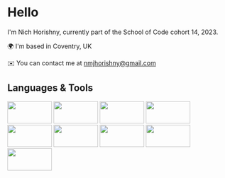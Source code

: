 

<h1>Hello</h1>

<p>I'm Nich Horishny, currently part of the School of Code cohort 14, 2023. 

🌍 I'm based in Coventry, UK <br>

✉️ You can contact me at nmjhorishny@gmail.com</p>

<h2> Languages & Tools </h2>

<p align="left"> 
<img src="https://cdn.jsdelivr.net/gh/devicons/devicon/icons/figma/figma-original.svg" width="100" height="50">
<img src="https://cdn.jsdelivr.net/gh/devicons/devicon/icons/git/git-original.svg" width="100" height="50">
<img src="https://cdn.jsdelivr.net/gh/devicons/devicon/icons/html5/html5-original-wordmark.svg" width="100" height="50">
<img src="https://cdn.jsdelivr.net/gh/devicons/devicon/icons/css3/css3-original-wordmark.svg" width="100" height="50">
<img src="https://cdn.jsdelivr.net/gh/devicons/devicon/icons/javascript/javascript-original.svg" width="100" height="50">
<img src="https://cdn.jsdelivr.net/gh/devicons/devicon/icons/nodejs/nodejs-original.svg" width="100" height="50">
<img src="https://cdn.jsdelivr.net/gh/devicons/devicon/icons/premierepro/premierepro-original.svg" width="100" height="50">
<img src="https://cdn.jsdelivr.net/gh/devicons/devicon/icons/photoshop/photoshop-plain.svg" width="100" height="50">
<img src="https://cdn.jsdelivr.net/gh/devicons/devicon/icons/visualstudio/visualstudio-plain.svg" width="100" height="50">
  
  
</p>
